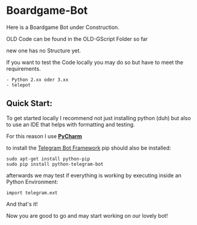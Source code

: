# Boardgame-Bot

Here is a Boardgame Bot under Construction.

OLD Code can be found in the OLD-GScript Folder so far 

new one has no Structure yet.

If you want to test the Code locally you may do so but have to meet the requirements.

    - Python 2.xx oder 3.xx 
    - telepot

Quick Start: 
 -
 
To get started locally I recommend not just installing python (duh)
but also to use an IDE that helps with formatting and testing.

For this reason I use [**PyCharm**](https://www.jetbrains.com/pycharm/)

to install the [Telegram Bot Framework](https://python-telegram-bot.org/) pip should also be installed:

```shell
sudo apt-get install python-pip
sudo pip install python-telegram-bot
```

afterwards we may test if everything is working by executing inside an Python Environment:

``` Shell
import telegram.ext
```

And that's it!

Now you are good to go and may start working on our lovely bot!